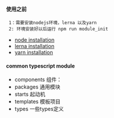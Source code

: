 
#### 使用之前

     1：需要安装nodejs环境，lerna 以及yarn
     2: 环境安装好以后运行 npm run module_init

- [node installation](./docs/env/node_installation.md)
- [lerna installation](./docs/env/lerna_installation.md)
- [yarn installation](./docs/env/yarn_installation.md)



#### common typescript module

- components  组件：
- packages    通用模块
- starts      起动机
- templates   模板项目
- types       一些types定义